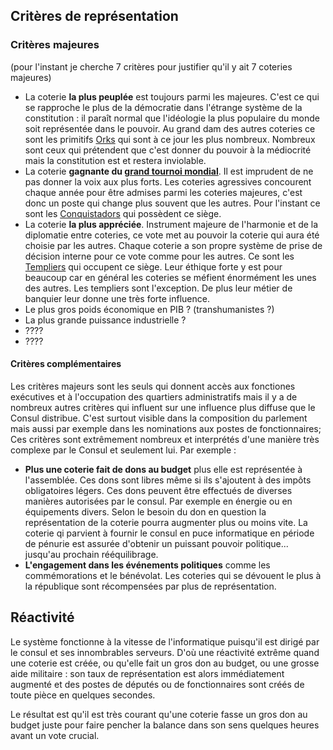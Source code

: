 ## Critères de représentation

### Critères majeures

(pour l'instant je cherche 7 critères pour justifier qu'il y ait 7 coteries majeures)

 * La coterie **la plus peuplée** est toujours parmi les majeures. C'est ce qui se rapproche le plus de la démocratie dans l'étrange système de la constitution : il paraît normal que l'idéologie la plus populaire du monde soit représentée dans le pouvoir. Au grand dam des autres coteries ce sont les primitifs [Orks](Orks) qui sont à ce jour les plus nombreux. Nombreux sont ceux qui prétendent que c'est donner du pouvoir à la médiocrité mais la constitution est et restera inviolable.
 * La coterie **gagnante du [grand tournoi mondial](Batailles-de-tournoi)**. Il est imprudent de ne pas donner la voix aux plus forts. Les coteries agressives concourent chaque année pour être admises parmi les coteries majeures, c'est donc un poste qui change plus souvent que les autres. Pour l'instant ce sont les [Conquistadors](Conquistadors) qui possèdent ce siège.
 * La coterie **la plus appréciée**. Instrument majeure de l'harmonie et de la diplomatie entre coteries, ce vote met au pouvoir la coterie qui aura été choisie par les autres. Chaque coterie a son propre système de prise de décision interne pour ce vote comme pour les autres. Ce sont les [Templiers](Templiers) qui occupent ce siège. Leur éthique forte y est pour beaucoup car en général les coteries se méfient énormément les unes des autres. Les templiers sont l'exception. De plus leur métier de banquier leur donne une très forte influence.
 * Le plus gros poids économique en PIB ? (transhumanistes ?)
 * La plus grande puissance industrielle ?
 * ????
 * ????

#### Critères complémentaires

Les critères majeurs sont les seuls qui donnent accès aux fonctiones exécutives et à l'occupation des quartiers administratifs mais il y a de nombreux autres critères qui influent sur une influence plus diffuse que le Consul distribue. C'est surtout visible dans la composition du parlement mais aussi par exemple dans les nominations aux postes de fonctionnaires; Ces critères sont extrêmement nombreux et interprétés d'une manière très complexe par le Consul et seulement lui. Par exemple : 

 * **Plus une coterie fait de dons au budget** plus elle est représentée à l'assemblée. Ces dons sont libres même si ils s'ajoutent à des impôts obligatoires légers. Ces dons peuvent être effectués de diverses manières autorisées par le consul. Par exemple en énergie ou en équipements divers. Selon le besoin du don en question la représentation de la coterie pourra augmenter plus ou moins vite. La coterie qi parvient à fournir le consul en puce informatique en période de pénurie est assurée d'obtenir un puissant pouvoir politique... jusqu'au prochain rééquilibrage.
 * **L'engagement dans les événements politiques** comme les commémorations et le bénévolat. Les coteries qui se dévouent le plus à la république sont récompensées par plus de représentation.


## Réactivité

Le système fonctionne à la vitesse de l'informatique puisqu'il est dirigé par le consul et ses innombrables serveurs. D'où une réactivité extrême quand une coterie est créée, ou qu'elle fait un gros don au budget, ou une grosse aide militaire : son taux de représentation est alors immédiatement augmenté et des postes de députés ou de fonctionnaires sont créés de toute pièce en quelques secondes.

Le résultat est qu'il est très courant qu'une coterie fasse un gros don au budget juste pour faire pencher la balance dans son sens quelques heures avant un vote crucial.